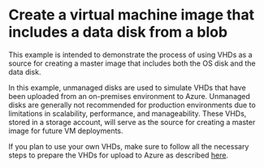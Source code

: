 # Create a virtual machine image that includes a data disk from a blob

This example is intended to demonstrate the process of using VHDs as a source for creating a master image that includes both the OS disk and the data disk. 

In this example, unmanaged disks are used to simulate VHDs that have been uploaded from an on-premises environment to Azure. Unmanaged disks are generally not recommended for production environments due to limitations in scalability, performance, and manageability. These VHDs, stored in a storage account, will serve as the source for creating a master image for future VM deployments. 

If you plan to use your own VHDs, make sure to follow all the necessary steps to prepare the VHDs for upload to  Azure as described [here](https://learn.microsoft.com/en-us/azure/virtual-machines/windows/prepare-for-upload-vhd-image).
